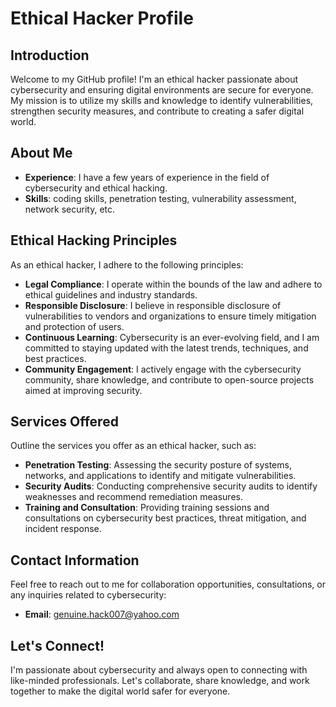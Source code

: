 # Ethical Hacker Profile

## Introduction
Welcome to my GitHub profile! I'm an ethical hacker passionate about cybersecurity and ensuring digital environments are secure for everyone. My mission is to utilize my skills and knowledge to identify vulnerabilities, strengthen security measures, and contribute to creating a safer digital world.

## About Me
- **Experience**: I have a few years of experience in the field of cybersecurity and ethical hacking.
- **Skills**: coding skills, penetration testing, vulnerability assessment, network security, etc.

## Ethical Hacking Principles
As an ethical hacker, I adhere to the following principles:
- **Legal Compliance**: I operate within the bounds of the law and adhere to ethical guidelines and industry standards.
- **Responsible Disclosure**: I believe in responsible disclosure of vulnerabilities to vendors and organizations to ensure timely mitigation and protection of users.
- **Continuous Learning**: Cybersecurity is an ever-evolving field, and I am committed to staying updated with the latest trends, techniques, and best practices.
- **Community Engagement**: I actively engage with the cybersecurity community, share knowledge, and contribute to open-source projects aimed at improving security.

## Services Offered
Outline the services you offer as an ethical hacker, such as:
- **Penetration Testing**: Assessing the security posture of systems, networks, and applications to identify and mitigate vulnerabilities.
- **Security Audits**: Conducting comprehensive security audits to identify weaknesses and recommend remediation measures.
- **Training and Consultation**: Providing training sessions and consultations on cybersecurity best practices, threat mitigation, and incident response.

## Contact Information
Feel free to reach out to me for collaboration opportunities, consultations, or any inquiries related to cybersecurity:
- **Email**: [genuine.hack007@yahoo.com](mailto:genuine.hack007@yahoo.com)

## Let's Connect!
I'm passionate about cybersecurity and always open to connecting with like-minded professionals. Let's collaborate, share knowledge, and work together to make the digital world safer for everyone.
